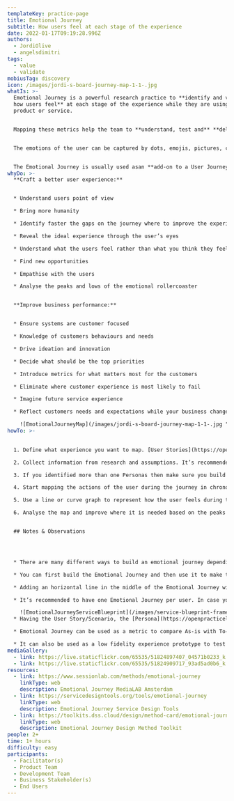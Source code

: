 ```yaml
---
templateKey: practice-page
title: Emotional Journey
subtitle: How users feel at each stage of the experience
date: 2022-01-17T09:19:28.996Z
authors:
  - JordiOlive
  - angelsdimitri
tags:
  - value
  - validate
mobiusTag: discovery
icon: /images/jordi-s-board-journey-map-1-1-.jpg
whatIs: >-
  Emotional Journey is a powerful research practice to **identify and visualize
  how users feel** at each stage of the experience while they are using a
  product or service.


  Mapping these metrics help the team to **understand, test and** **deliver a positive experience for the users**.


  The emotions of the user can be captured by dots, emojis, pictures, colours, curves or other forms and shapes that **represent the level of sentiment** from each moment of the journey.


  The Emotional Journey is usually used asan **add-on to a User Journey Map or [Service Blueprint](https://openpracticelibrary.com/practice/service-blueprint/)** practices.
whyDo: >-
  **Craft a better user experience:**


  * Understand users point of view

  * Bring more humanity

  * Identify faster the gaps on the journey where to improve the experience

  * Reveal the ideal experience through the user’s eyes

  * Understand what the users feel rather than what you think they feel

  * Find new opportunities

  * Empathise with the users

  * Analyse the peaks and lows of the emotional rollercoaster


  **Improve business performance:**


  * Ensure systems are customer focused

  * Knowledge of customers behaviours and needs

  * Drive ideation and innovation

  * Decide what should be the top priorities

  * Introduce metrics for what matters most for the customers

  * Eliminate where customer experience is most likely to fail

  * Imagine future service experience

  * Reflect customers needs and expectations while your business changes

    ![EmotionalJourneyMap](/images/jordi-s-board-journey-map-1-1-.jpg "Emotional Journey Map - Buying a movie ticket")
howTo: >-
  

  1. Define what experience you want to map. [User Stories](https://openpracticelibrary.com/practice/user-story-mapping/) and [Prioritisation Matrix](https://openpracticelibrary.com/practice/impact-effort-prioritization-matrix/) are useful practices that may help you to identify the user experience you want to address.

  2. Collect information from research and assumptions. It’s recommended to build a [Persona](https://openpracticelibrary.com/practice/proto-persona/) or/and [Empathy Map](https://openpracticelibrary.com/practice/empathy-mapping/) in order to visualise all the insights from the user perspective like their blockers, opportunities, needs, expectations, etc.

  3. If you identified more than one Personas then make sure you build an emotional journey for each of them because their journey and experience may be different.

  4. Start mapping the actions of the user during the journey in chronological order. It doesn’t have to be the entire journey, it may be just a part of it that you want to focus on during the experience.

  5. Use a line or curve graph to represent how the user feels during the journey.(↑Happy ↓Sad). It’s highly recommended to add a comment on what the user is feeling or thinking during the actions of the journey for a better understanding. You can add more than one comment per user action.

  6. Analyse the map and improve where it is needed based on the peaks and lows.


  ## Notes & Observations




  * There are many different ways to build an emotional journey depending on the approach and the quality of the research.

  * You can first build the Emotional Journey and then use it to make the User Journey Map with Touchpoints, Pain points, Opportunities etc. or you can create it based on an existing Journey Map. The order of the practices doesn’t affect the final result.

  * Adding an horizontal line in the middle of the Emotional Journey will help you to see faster where the opportunity is.

  * It’s recommended to have one Emotional Journey per user. In case you’re using it for a [Service Blueprint](https://openpracticelibrary.com/practice/service-blueprint/) where different actors are involved then you can use the same space to represent the Emotional Journey for each of them. If this is the case, remember to use dissimilar colours to represent the different actors. (See the following example)

    ![EmotionalJourneyServiceBlueprint](/images/service-blueprint-frame-6-1-.jpg "Emotional Journey with multiple actors")
  * Having the User Story/Scenario, the [Persona](https://openpracticelibrary.com/practice/proto-persona/) and his/her goal near the board helps to have a clear and common understanding of what the Emotional Journey is representing.

  * Emotional Journey can be used as a metric to compare As-is with To-be or Ideal User Journey experiences

  * It can also be used as a low fidelity experience prototype to test with users.
mediaGallery:
  - link: https://live.staticflickr.com/65535/51824897407_04571b0233_k.jpg
  - link: https://live.staticflickr.com/65535/51824909717_93ad5ad0b6_k.jpg
resources:
  - link: https://www.sessionlab.com/methods/emotional-journey
    linkType: web
    description: Emotional Journey MediaLAB Amsterdam
  - link: https://servicedesigntools.org/tools/emotional-journey
    linkType: web
    description: Emotional Journey Service Design Tools
  - link: https://toolkits.dss.cloud/design/method-card/emotional-journey/
    linkType: web
    description: Emotional Journey Design Method Toolkit
people: 2+
time: 1+ hours
difficulty: easy
participants:
  - Facilitator(s)
  - Product Team
  - Development Team
  - Business Stakeholder(s)
  - End Users
---
```

